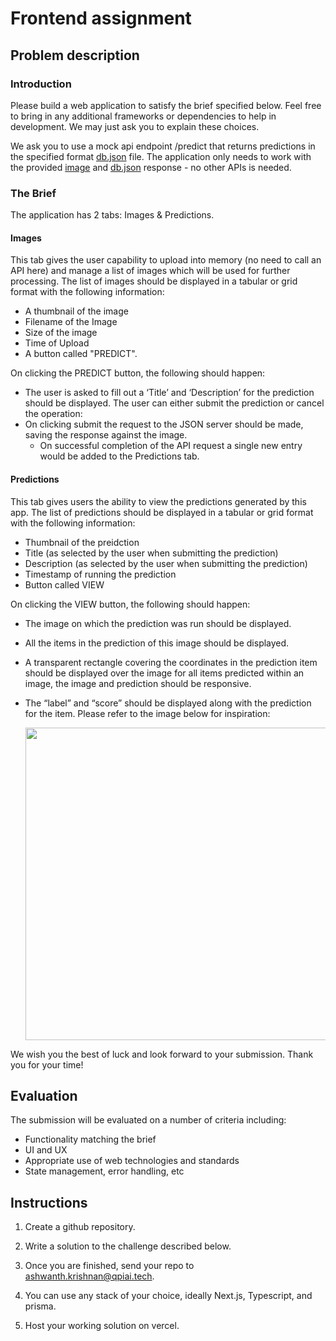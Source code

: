 # Frontend assignment

## Problem description

### Introduction


Please build a web application to satisfy the brief specified below. Feel free to bring in any additional frameworks or dependencies to help in development. We may just ask you to explain these choices.

We ask you to use a mock api endpoint /predict that returns predictions in the specified format [db.json](./assets/db.json) file. 
The application only needs to work with the provided [image](./assets/orange.jpg) and [db.json](./assets/db.json) response - no other APIs is needed.

### The Brief

The application has 2 tabs: Images & Predictions.

#### Images

This tab gives the user capability to upload into memory (no need to call an API here) and manage a list of images which will be used for further processing. The list of images should be displayed in a tabular or grid format with the following information:

- A thumbnail of the image
- Filename of the Image
- Size of the image
- Time of Upload
- A button called "PREDICT".

On clicking the PREDICT button, the following should happen:

- The user is asked to fill out a ‘Title’ and ‘Description’ for the prediction should be displayed. The user can either submit the prediction or cancel the operation:
- On clicking submit the request to the JSON server should be made, saving the response against the image.
  - On successful completion of the API request a single new entry would be added to the Predictions tab.

#### Predictions

This tab gives users the ability to view the predictions generated by this app. The list of predictions should be displayed in a tabular or grid format with the following information:

- Thumbnail of the preidction
- Title (as selected by the user when submitting the prediction)
- Description (as selected by the user when submitting the prediction)
- Timestamp of running the prediction
- Button called VIEW

On clicking the VIEW button, the following should happen:

- The image on which the prediction was run should be displayed.
- All the items in the prediction of this image should be displayed.
- A transparent rectangle covering the coordinates in the prediction item should be displayed
  over the image for all items predicted within an image, the image and prediction should be
  responsive.
- The “label” and “score” should be displayed along with the prediction for the item. Please
  refer to the image below for inspiration:

  <img src="./assets/prediction-tab-example.png" width="500px" >

We wish you the best of luck and look forward to your submission. Thank you for your time!

## Evaluation
The submission will be evaluated on a number of criteria including:
- Functionality matching the brief
- UI and UX
- Appropriate use of web technologies and standards 
- State management, error handling, etc

## Instructions

1. Create a github repository.

2. Write a solution to the challenge described below.

3. Once you are finished, send your repo to ashwanth.krishnan@qpiai.tech. 

4. You can use any stack of your choice, ideally Next.js, Typescript, and prisma.

5. Host your working solution on vercel.